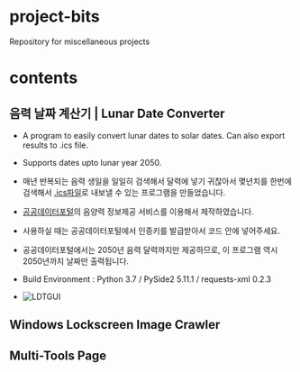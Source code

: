 # project-bits
Repository for miscellaneous projects

# contents
## 음력 날짜 계산기 | Lunar Date Converter
  - A program to easily convert lunar dates to solar dates. Can also export results to .ics file.
  - Supports dates upto lunar year 2050.
  - 매년 반복되는 음력 생일을 일일히 검색해서 달력에 넣기 귀찮아서 몇년치를 한번에 검색해서 [.ics파일](https://en.wikipedia.org/wiki/ICalendar)로 내보낼 수 있는 프로그램을 만들었습니다. 
  - [공공데이터포털](https://data.go.kr)의 음양력 정보제공 서비스를 이용해서 제작하였습니다. 
  - 사용하실 때는 공공데이터포털에서 인증키를 발급받아서 코드 안에 넣어주세요. 
  - 공공데이터포털에서는 2050년 음력 달력까지만 제공하므로, 이 프로그램 역시 2050년까지 날짜만 출력됩니다.
  - Build Environment : Python 3.7 / PySide2 5.11.1 / requests-xml 0.2.3
  
  - ![LDTGUI](https://raw.githubusercontent.com/jeongm/miscellaneous-bits/master/lunar_date_converter/lunar_date_converter.png)

## Windows Lockscreen Image Crawler

## Multi-Tools Page
